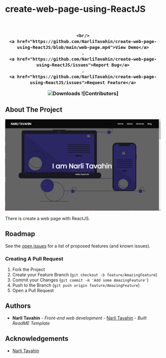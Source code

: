 # create-web-page-using-ReactJS


<br/>
<p align="center">
 

  <h3 align="center"create-web-page-using-ReactJS</h3>

  <p align="center">
    
    <br/>
    <a href="https://github.com/NarliTavahin/create-web-page-using-ReactJS/blob/main/web-page.mp4">View Demo</a>
    .
    <a href="https://github.com/NarliTavahin/create-web-page-using-ReactJS/issues">Report Bug</a>
    .
    <a href="https://github.com/NarliTavahin/create-web-page-using-ReactJS/issues">Request Feature</a>
  </p>
</p>

![Downloads](https://img.shields.io/github/downloads/NarliTavahin/create-web-page-using-ReactJS/total) ![Contributors]



## About The Project

![Screen Shot](https://github.com/NarliTavahin/create-web-page-using-ReactJS/blob/main/web-page.png)

There is create a web page with ReactJS.




## Roadmap

See the [open issues](https://github.com/NarliTavahin/create-web-page-using-ReactJS/issues) for a list of proposed features (and known issues).


### Creating A Pull Request

1. Fork the Project
2. Create your Feature Branch (`git checkout -b feature/AmazingFeature`)
3. Commit your Changes (`git commit -m 'Add some AmazingFeature'`)
4. Push to the Branch (`git push origin feature/AmazingFeature`)
5. Open a Pull Request


## Authors

* **Narli Tavahin** - *Front-end web development* - [Narli Tavahin](https://github.com/NarliTavahin/) - *Built ReadME Template*

## Acknowledgements

* [Narli Tavahin](https://github.com/NarliTavahin/) 

